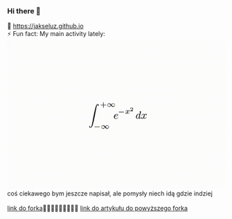 ### Hi there 👋
🔭 https://jakseluz.github.io \
⚡ Fun fact: My main activity lately:  
![zabawna całeczka](/obrazki/całeczka.gif)\
coś ciekawego bym jeszcze napisał, ale pomysły niech idą gdzie indziej\
\
[link do forka](https://github.com/jakseluz/Real-Time-Voice-Cloning.git)🔭🔭🔭🔭🔭🔭🔭🔭🔭
[link do artykułu do powyższego forka](https://paperswithcode.com/paper/transfer-learning-from-speaker-verification)
<!--
**jakseluz/jakseluz** is a ✨ _special_ ✨ repository because its `README.md` (this file) appears on your GitHub profile.

Here are some ideas to get you started:

- 🔭 I’m currently working on ...
- 🌱 I’m currently learning ...
- 👯 I’m looking to collaborate on ...
- 🤔 I’m looking for help with ...
- 💬 Ask me about ...
- 📫 How to reach me: ...
- 😄 Pronouns: ...
- ⚡ Fun fact: ...
-->
